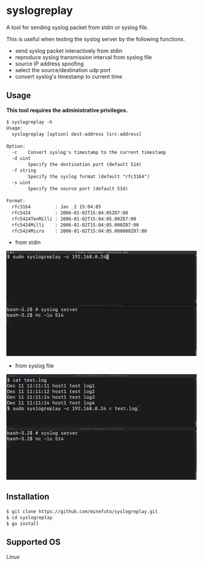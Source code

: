# syslogreplay
A tool for sending syslog packet from stdin or syslog file.

This is useful when testing the syslog server by the following functions.
- send syslog packet interactively from stdin
- reproduce syslog transmission interval from syslog file
- source IP address spoofing
- select the source/destination  udp port
- convert syslog's timestamp to current time

## Usage
**This tool requires the administrative privileges.**
```
$ syslogreplay -h
Usage:
  syslogreplay [option] dest-address [src-address]

Option:
  -c    Convert syslog's timestamp to the current timestamp
  -d uint
        Specify the destination port (default 514)
  -f string
        Specify the syslog format (default "rfc3164")
  -s uint
        Specify the source port (default 514)

Format:
  rfc3164         : Jan _2 15:04:05
  rfc5424         : 2006-01-02T15:04:05Z07:00
  rfc5424TenMilli : 2006-01-02T15:04:05.00Z07:00
  rfc5424Milli    : 2006-01-02T15:04:05.000Z07:00
  rfc5424Micro    : 2006-01-02T15:04:05.000000Z07:00
```

- from stdin
<img src="https://github.com/minefuto/syslogreplay/blob/main/gif/fromstdin.gif">

- from syslog file
<img src="https://github.com/minefuto/syslogreplay/blob/main/gif/fromsyslogfile.gif">

## Installation
```
$ git clone https://github.com/minefuto/syslogreplay.git
$ cd syslogreplay
$ go install
```

## Supported OS
Linux
